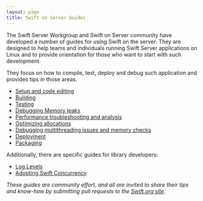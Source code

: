 ```yaml
---
layout: page
title: Swift on Server Guides
---
```


The Swift Server Workgroup and Swift on Server community have developed a number of guides for using Swift on the server. They are designed to help teams and individuals running Swift Server applications on Linux and to provide orientation for those who want to start with such development.

They focus on how to compile, test, deploy and debug such application and provides tips in those areas.

- [Setup and code editing](/server/guides/setup-and-ide-alternatives.html)
- [Building]({{site.url}}/server/guides/building.html)
- [Testing]({{site.url}}/server/guides/testing.html)
- [Debugging Memory leaks]({{site.url}}/server/guides/memory-leaks-and-usage.html)
- [Performance troubleshooting and analysis]({{site.url}}/server/guides/performance.html)
- [Optimizing allocations]({{site.url}}/server/guides/allocations.html)
- [Debugging multithreading issues and memory checks]({{site.url}}/server/guides/llvm-sanitizers.html)
- [Deployment]({{site.url}}/server/guides/deployment.html)
- [Packaging]({{site.url}}/server/guides/packaging.html)

Additionally, there are specific guides for library developers:

* [Log Levels]({{site.url}}/server/guides/libraries/log-levels.html)
* [Adopting Swift Concurrency]({{site.url}}/server/guides/libraries/concurrency-adoption-guidelines.html)

_These guides are community effort, and all are invited to share their tips and know-how by submitting pull requests to the [Swift.org site](https://github.com/apple/swift-org-website)_.